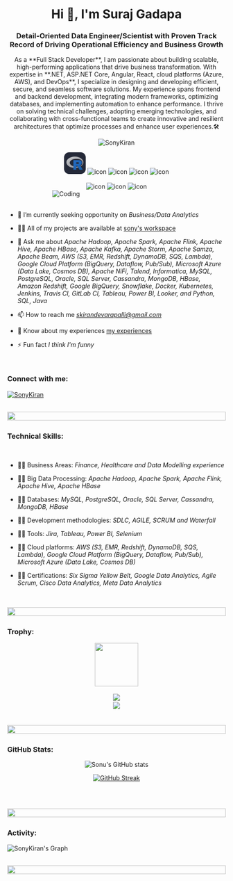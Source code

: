 <h1 align="center">Hi 👋, I'm Suraj Gadapa </h1>
<h3 align="center">Detail-Oriented Data Engineer/Scientist with Proven Track Record of Driving Operational Efficiency and Business Growth </h3>
<p align="center">As a **Full Stack Developer**, I am passionate about building scalable, high-performing applications that drive business transformation. With expertise in **.NET, ASP.NET Core, Angular, React, cloud platforms (Azure, AWS), and DevOps**, I specialize in designing and developing efficient, secure, and seamless software solutions. My experience spans frontend and backend development, integrating modern frameworks, optimizing databases, and implementing automation to enhance performance. I thrive on solving technical challenges, adopting emerging technologies, and collaborating with cross-functional teams to create innovative and resilient architectures that optimize processes and enhance user experiences.🛠️</p>
<p align="center"> 
 <img src="https://komarev.com/ghpvc/?username=SonyKiran&label=Profile%20views&color=0e75b6&style=flat" alt="SonyKiran" /> 
<!--  <img src="https://img.shields.io/badge/Languages-Python | Java | PHP | Typescript | Node | React -green.svg" alt="SonyKiran's languages" /> -->
<!--  <img alt="Profile followers" src="https://img.shields.io/github/followers/SonyKiran"> -->
</p>


<div align="center">
  <img src="https://github.com/tandpfun/skill-icons/blob/main/icons/R-Dark.svg" alt="icon" width="50" height="50" />
  <img src="https://cdnl.tblsft.com/sites/default/files/pages/tableau_cmyk_2015.png" alt="icon" width="50" height="50" />
  <img src="https://techstack-generator.vercel.app/python-icon.svg" alt="icon" width="50" height="50" />
  <img src="https://github.com/microsoft/PowerBI-Icons/blob/main/PNG/Power-BI.png" alt="icon" width="50" height="50" />
 <img src="https://techstack-generator.vercel.app/mysql-icon.svg" alt="icon" width="50" height="50" />
</div>

<br>

<div align="center">
  <img src="https://www.vectorlogo.zone/logos/atlassian_jira/atlassian_jira-icon.svg" alt="icon" width="50" height="50" />
  <img src="https://techstack-generator.vercel.app/github-icon.svg" alt="icon" width="50" height="50" />
  <img src="https://techstack-generator.vercel.app/prettier-icon.svg" alt="icon" width="50" height="50" />
</div>

<img align="right" alt="Coding" width="400" src="https://user-images.githubusercontent.com/74038190/229223263-cf2e4b07-2615-4f87-9c38-e37600f8381a.gif">
<br><br>

- 🔭 I’m currently seeking opportunity on *Business/Data Analytics*

- 👨‍💻 All of my projects are available at [sony's workspace](https://github.com/SonyKiran/Projects)

- 💬 Ask me about *Apache Hadoop, Apache Spark, Apache Flink, Apache Hive, Apache HBase, Apache Kafka, Apache Storm, Apache Samza, Apache Beam, AWS (S3, EMR, Redshift, DynamoDB, SQS, Lambda), Google Cloud Platform (BigQuery, Dataflow, Pub/Sub), Microsoft Azure (Data Lake, Cosmos DB), Apache NiFi, Talend, Informatica, MySQL, PostgreSQL, Oracle, SQL Server, Cassandra, MongoDB, HBase, Amazon Redshift, Google BigQuery, Snowflake, Docker, Kubernetes, Jenkins, Travis CI, GitLab CI, Tableau, Power BI, Looker, and Python, SQL, Java*

- 📫 How to reach me *skirandevarapalli@gmail.com*

- 📄 Know about my experiences [my experiences](https://www.linkedin.com/in/sony-kiran/details/experience/)

- ⚡ Fun fact *I think I'm funny*

<br>
<h3 align="left">Connect with me:</h3>
<p align="left">
<a href="https://www.linkedin.com/in/sony-kiran/" target="blank"><img align="center" src="https://raw.githubusercontent.com/SonyKiran/github-profile-readme-generator/master/src/images/icons/Social/linked-in-alt.svg" alt="SonyKiran" height="30" width="40" /></a>
</p>
<br>

<img src="https://i.imgur.com/dBaSKWF.gif" height="20" width="100%">

<h3 align="left">Technical Skills:</h3>
<br>

- 👨‍💻 Business Areas: *Finance, Healthcare and Data Modelling experience*

- 👨‍💻 Big Data Processing: *Apache Hadoop, Apache Spark, Apache Flink, Apache Hive, Apache HBase*
  
- 👨‍💻 Databases: *MySQL, PostgreSQL, Oracle, SQL Server, Cassandra, MongoDB, HBase*
  
- 👨‍💻 Development methodologies: *SDLC, AGILE, SCRUM and Waterfall*
  
- 👨‍💻 Tools: *Jira, Tableau, Power BI, Selenium*
  
- 👨‍💻 Cloud platforms: *AWS (S3, EMR, Redshift, DynamoDB, SQS, Lambda), Google Cloud Platform (BigQuery, Dataflow, Pub/Sub), Microsoft Azure (Data Lake, Cosmos DB)*
  
- 👨‍💻 Certifications: *Six Sigma Yellow Belt, Google Data Analytics, Agile Scrum, Cisco Data Analytics, Meta Data Analytics*
<br>


<br/>

<img src="https://i.imgur.com/dBaSKWF.gif" height="20" width="100%">

<h3 align="left">Trophy:</h3>

<p align="center">
<img src="https://media.tenor.com/0ENB5HuTH0gAAAAi/trophy-beker.gif"  width="100px" height="100px"></p>
  
<div align="center">
<img src="https://github-profile-trophy.vercel.app/?username=SonyKiran&theme=matrix&no-bg=true&no-frame=true&row=1&column=4&title=MultiLanguage,Commits,PullRequest,Reviews">
 </div>

<div align="center">
<img src="https://github-profile-trophy.vercel.app/?username=SonyKiran&theme=matrix&no-bg=true&no-frame=true&row=1&column=4&title=Repositories,Organizations,Stars,Followers">
 </div>
 <br><br>

<img src="https://i.imgur.com/dBaSKWF.gif" height="20" width="100%">

<h3 align="left">GitHub Stats:</h3>
<div align="center">
 
![Sonu's GitHub stats](https://github-readme-stats.vercel.app/api?username=SonyKiran\&theme=midnight-purple\&show_icons=true\&show=reviews,prs_merged,prs_merged_percentage\&hide=contribs,issues)

[![GitHub Streak](https://streak-stats.demolab.com/?user=SonyKiran&theme=midnight-purple)](https://git.io/streak-stats)

</div>

<br><br>

<img src="https://i.imgur.com/dBaSKWF.gif" height="20" width="100%">

<h3 align="left">Activity:</h3>

![SonyKiran's Graph](https://github-readme-activity-graph.vercel.app/graph?username=SonyKiran&custom_title=Supun's%20GitHub%20Activity%20Graph&bg_color=0D1117&color=7F3FBF&line=7F3FBF&point=7F3FBF&area_color=FFFFFF&title_color=FFFFFF&area=true)
<br><br>

<img src="https://i.imgur.com/dBaSKWF.gif" height="20" width="100%">
